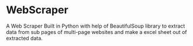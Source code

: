 # WebScraper
A Web Scraper Built in Python with help of BeautifulSoup library to extract data from sub pages of multi-page websites and make a excel sheet out of extracted data.
